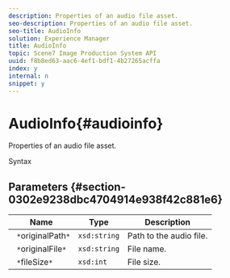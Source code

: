 ```yaml
---
description: Properties of an audio file asset.
seo-description: Properties of an audio file asset.
seo-title: AudioInfo
solution: Experience Manager
title: AudioInfo
topic: Scene7 Image Production System API
uuid: f8b8ed63-aac6-4ef1-bdf1-4b27265acffa
index: y
internal: n
snippet: y
---
```


# AudioInfo{#audioinfo}

Properties of an audio file asset.

 Syntax 

## Parameters {#section-0302e9238dbc4704914e938f42c881e6}

|  Name  | Type  | Description  |
|---|---|---|
|  ` *`originalPath`*`  | `xsd:string`  | Path to the audio file.  |
|  ` *`originalFile`*`  | `xsd:string`  | File name.  |
|  ` *`fileSize`*`  | `xsd:int`  | File size.  |

